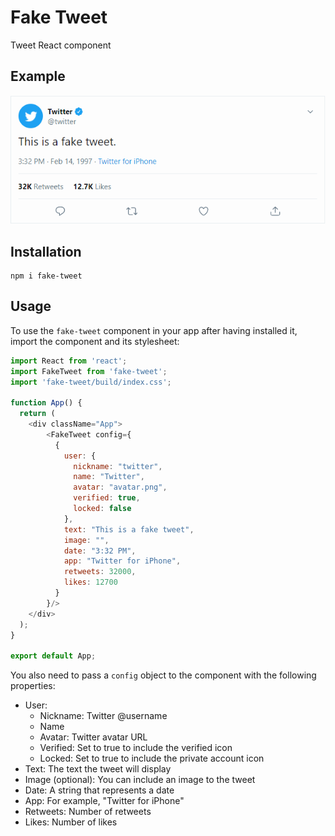 # Fake Tweet
Tweet React component

## Example
![Fake tweet example](example.png)

## Installation

```
npm i fake-tweet
```

## Usage

To use the `fake-tweet` component in your app after having installed it, import the component and its stylesheet:

```javascript
import React from 'react';
import FakeTweet from 'fake-tweet';
import 'fake-tweet/build/index.css';

function App() {
  return (
    <div className="App">
        <FakeTweet config={
          {
            user: {
              nickname: "twitter",
              name: "Twitter",
              avatar: "avatar.png",
              verified: true,
              locked: false
            },
            text: "This is a fake tweet",
            image: "",
            date: "3:32 PM",
            app: "Twitter for iPhone",
            retweets: 32000,
            likes: 12700
          }
        }/>
    </div>
  );
}

export default App;
```

You also need to pass a `config` object to the component with the following properties:
* User:
    * Nickname: Twitter @username
    * Name
    * Avatar: Twitter avatar URL
    * Verified: Set to true to include the verified icon
    * Locked: Set to true to include the private account icon
* Text: The text the tweet will display
* Image (optional): You can include an image to the tweet
* Date: A string that represents a date
* App: For example, "Twitter for iPhone"
* Retweets: Number of retweets
* Likes: Number of likes
